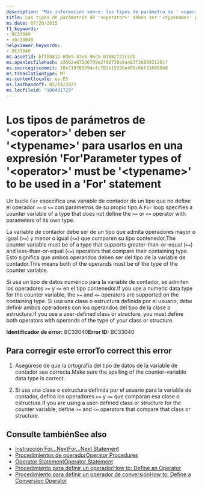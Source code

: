 ```yaml
---
description: "Más información sobre: los tipos de parámetro de ' <operator> ' deben ser ' <typename> ' para usarse en una instrucción ' for '"
title: Los tipos de parámetros de '<operator>' deben ser '<typename>' para usarlos en una expresión 'For'
ms.date: 07/20/2015
f1_keywords:
- BC33040
- vbc33040
helpviewer_keywords:
- BC33040
ms.assetid: bffbb812-0d69-47e4-96c5-01882722ccdb
ms.openlocfilehash: a36b2e673d6709e2f66738e8a483f3689931291f
ms.sourcegitcommit: 10e719780594efc781b15295e499c66f316068b8
ms.translationtype: MT
ms.contentlocale: es-ES
ms.lasthandoff: 02/14/2021
ms.locfileid: "100431729"
---
```

# <a name="parameter-types-of-operator-must-be-typename-to-be-used-in-a-for-statement"></a><span data-ttu-id="c7389-103">Los tipos de parámetros de '\<operator>' deben ser '\<typename>' para usarlos en una expresión 'For'</span><span class="sxs-lookup"><span data-stu-id="c7389-103">Parameter types of '\<operator>' must be '\<typename>' to be used in a 'For' statement</span></span>

<span data-ttu-id="c7389-104">Un bucle `For` especifica una variable de contador de un tipo que no define el operador `>=` o `<=` con parámetros de su propio tipo.</span><span class="sxs-lookup"><span data-stu-id="c7389-104">A `For` loop specifies a counter variable of a type that does not define the `>=` or `<=` operator with parameters of its own type.</span></span>  
  
 <span data-ttu-id="c7389-105">La variable de contador debe ser de un tipo que admita operadores mayor o igual (`>=`) y menor o igual (`<=`) que comparen su tipo contenedor.</span><span class="sxs-lookup"><span data-stu-id="c7389-105">The counter variable must be of a type that supports greater-than-or-equal (`>=`) and less-than-or-equal (`<=`) operators that compare their containing type.</span></span> <span data-ttu-id="c7389-106">Esto significa que ambos operandos deben ser del tipo de la variable de contador.</span><span class="sxs-lookup"><span data-stu-id="c7389-106">This means both of the operands must be of the type of the counter variable.</span></span>  
  
 <span data-ttu-id="c7389-107">Si usa un tipo de datos numérico para la variable de contador, se admiten los operadores `>=` y `<=` en el tipo contenedor.</span><span class="sxs-lookup"><span data-stu-id="c7389-107">If you use a numeric data type for the counter variable, the `>=` and `<=` operators are supported on the containing type.</span></span> <span data-ttu-id="c7389-108">Si usa una clase o estructura definida por el usuario, debe definir ambos operadores con los operandos del tipo de la clase o estructura.</span><span class="sxs-lookup"><span data-stu-id="c7389-108">If you use a user-defined class or structure, you must define both operators with operands of the type of your class or structure.</span></span>  
  
 <span data-ttu-id="c7389-109">**Identificador de error:** BC33040</span><span class="sxs-lookup"><span data-stu-id="c7389-109">**Error ID:** BC33040</span></span>  
  
## <a name="to-correct-this-error"></a><span data-ttu-id="c7389-110">Para corregir este error</span><span class="sxs-lookup"><span data-stu-id="c7389-110">To correct this error</span></span>  
  
1. <span data-ttu-id="c7389-111">Asegúrese de que la ortografía del tipo de datos de la variable de contador sea correcta.</span><span class="sxs-lookup"><span data-stu-id="c7389-111">Make sure the spelling of the counter-variable data type is correct.</span></span>  
  
2. <span data-ttu-id="c7389-112">Si usa una clase o estructura definida por el usuario para la variable de contador, defina los operadores `>=` y `<=` que comparan esa clase o estructura.</span><span class="sxs-lookup"><span data-stu-id="c7389-112">If you are using a user-defined class or structure for the counter variable, define `>=` and `<=` operators that compare that class or structure.</span></span>  
  
## <a name="see-also"></a><span data-ttu-id="c7389-113">Consulte también</span><span class="sxs-lookup"><span data-stu-id="c7389-113">See also</span></span>

- [<span data-ttu-id="c7389-114">Instrucción For...Next</span><span class="sxs-lookup"><span data-stu-id="c7389-114">For...Next Statement</span></span>](../language-reference/statements/for-next-statement.md)
- [<span data-ttu-id="c7389-115">Procedimientos de operador</span><span class="sxs-lookup"><span data-stu-id="c7389-115">Operator Procedures</span></span>](../programming-guide/language-features/procedures/operator-procedures.md)
- [<span data-ttu-id="c7389-116">Operator Statement</span><span class="sxs-lookup"><span data-stu-id="c7389-116">Operator Statement</span></span>](../language-reference/statements/operator-statement.md)
- [<span data-ttu-id="c7389-117">Procedimiento para definir un operador</span><span class="sxs-lookup"><span data-stu-id="c7389-117">How to: Define an Operator</span></span>](../programming-guide/language-features/procedures/how-to-define-an-operator.md)
- [<span data-ttu-id="c7389-118">Procedimiento para definir un operador de conversión</span><span class="sxs-lookup"><span data-stu-id="c7389-118">How to: Define a Conversion Operator</span></span>](../programming-guide/language-features/procedures/how-to-define-a-conversion-operator.md)
